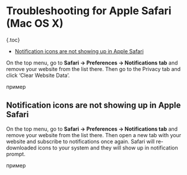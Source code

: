# Troubleshooting for Apple Safari (Mac OS X)

{.toc}
* [Notification icons are not showing up in Apple Safari](#icons-not-showing)

On the top menu, go to **Safari → Preferences → Notifications** **tab** and remove your website from the list there. Then go to the Privacy tab and click ‘Clear Website Data’.

пример

## Notification icons are not showing up in Apple Safari

On the top menu, go to **Safari → Preferences → Notifications tab** and remove your website from the list there. Then open a new tab with your website and subscribe to notifications once again. Safari will re-downloaded icons to your system and they will show up in notification prompt.

пример
